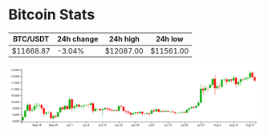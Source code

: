 # Bitcoin Stats

BTC/USDT|24h change|24h high|24h low|
|---|---|---|---|
|$11668.87|-3.04%|$12087.00|$11561.00|

<img src="./chart.svg">
